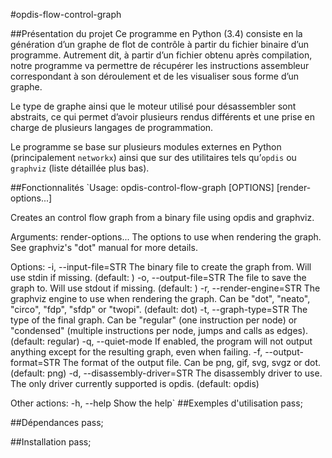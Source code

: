 #opdis-flow-control-graph

##Présentation du projet
Ce programme en Python (3.4) consiste en la génération d’un graphe de flot de contrôle à partir du fichier binaire d’un programme. Autrement dit, à partir d’un fichier obtenu après compilation, notre programme va permettre de récupérer les instructions assembleur correspondant à son déroulement et de les visualiser sous forme d’un graphe.

Le type de graphe ainsi que le moteur utilisé pour désassembler sont abstraits, ce qui permet d’avoir plusieurs rendus différents et une prise en charge de plusieurs langages de programmation.

Le programme se base sur plusieurs modules externes en Python (principalement `networkx`) ainsi que sur des utilitaires tels qu’`opdis` ou `graphviz` (liste détaillée plus bas).

##Fonctionnalités
`Usage: opdis-control-flow-graph [OPTIONS] [render-options...]

Creates an control flow graph from a binary file using opdis and graphviz.

Arguments:
  render-options...         The options to use when rendering the graph. See graphviz's "dot"
                            manual for more details.

Options:
  -i, --input-file=STR      The binary file to create the graph from. Will use stdin if missing.
                            (default: )
  -o, --output-file=STR     The file to save the graph to. Will use stdout if missing. (default: )
  -r, --render-engine=STR   The graphviz engine to use when rendering the graph. Can be "dot",
                            "neato", "circo", "fdp", "sfdp" or "twopi". (default: dot)
  -t, --graph-type=STR      The type of the final graph. Can be "regular" (one instruction per
                            node) or "condensed" (multiple instructions per node, jumps and calls
                            as edges). (default: regular)
  -q, --quiet-mode          If enabled, the program will not output anything except for the
                            resulting graph, even when failing.
  -f, --output-format=STR   The format of the output file. Can be png, gif, svg, svgz or dot.
                            (default: png)
  -d, --disassembly-driver=STR
                            The disassembly driver to use. The only driver currently supported is
                            opdis. (default: opdis)
                            
Other actions:
  -h, --help                Show the help`
##Exemples d'utilisation
pass;

##Dépendances
pass;

##Installation
pass;
